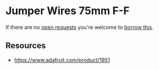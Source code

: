 # Jumper Wires 75mm F-F
If there are no [open requests](../../../../issues?q=is%3Aissue+is%3Aopen+%22Jumper+Wires+75mm+F-F%22) you're welcome to [borrow this](../../../../issues/new?title=Borrow+request+for+Jumper+Wires+75mm+F-F&body=1+piece+of+%5Bthis%5D%28..%2Fblob%2Fmain%2F.%2FParts%2FWires%2FJumper_Wires_75mm_F-F.md%29+for+~2+weeks.).

## Resources
- https://www.adafruit.com/product/1951
